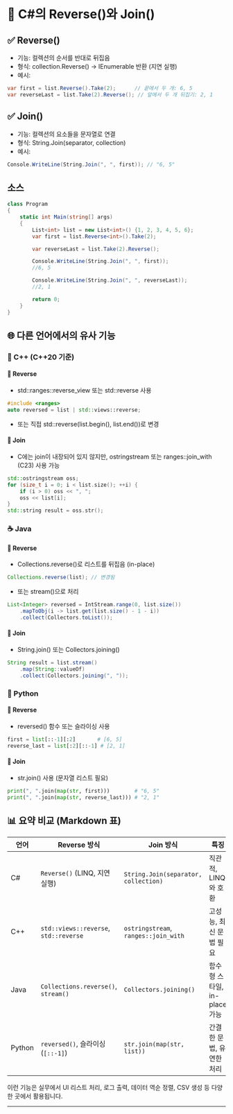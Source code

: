# 🔁 C#의 Reverse()와 Join()

## ✅ Reverse()
- 기능: 컬렉션의 순서를 반대로 뒤집음
- 형식: collection.Reverse() → IEnumerable 반환 (지연 실행)
- 예시:
```csharp
var first = list.Reverse().Take(2);      // 끝에서 두 개: 6, 5
var reverseLast = list.Take(2).Reverse(); // 앞에서 두 개 뒤집기: 2, 1
```

## ✅ Join()
- 기능: 컬렉션의 요소들을 문자열로 연결
- 형식: String.Join(separator, collection)
- 예시:
```csharp
Console.WriteLine(String.Join(", ", first)); // "6, 5"
```

## 소스
```csharp
class Program
{
    static int Main(string[] args)
    {
        List<int> list = new List<int>() {1, 2, 3, 4, 5, 6};
        var first = list.Reverse<int>().Take(2);

        var reverseLast = list.Take(2).Reverse();

        Console.WriteLine(String.Join(", ", first));
        //6, 5

        Console.WriteLine(String.Join(", ", reverseLast));
        //2, 1

        return 0;
    }
}
```


## 🌐 다른 언어에서의 유사 기능
### 🧊 C++ (C++20 기준)
#### 🔁 Reverse
- std::ranges::reverse_view 또는 std::reverse 사용
```cpp
#include <ranges>
auto reversed = list | std::views::reverse;
```

- 또는 직접 std::reverse(list.begin(), list.end())로 변경
#### 🔗 Join
- C에는 join이 내장되어 있지 않지만, ostringstream 또는 ranges::join_with (C23) 사용 가능
```cpp
std::ostringstream oss;
for (size_t i = 0; i < list.size(); ++i) {
    if (i > 0) oss << ", ";
    oss << list[i];
}
std::string result = oss.str();
```



### ☕ Java
#### 🔁 Reverse
- Collections.reverse()로 리스트를 뒤집음 (in-place)
```java
Collections.reverse(list); // 변경됨
```

- 또는 stream()으로 처리
```java
List<Integer> reversed = IntStream.range(0, list.size())
    .mapToObj(i -> list.get(list.size() - 1 - i))
    .collect(Collectors.toList());
```

####  🔗 Join
- String.join() 또는 Collectors.joining()
```java
String result = list.stream()
    .map(String::valueOf)
    .collect(Collectors.joining(", "));
```


### 🐍 Python
#### 🔁 Reverse
- reversed() 함수 또는 슬라이싱 사용
```python
first = list[::-1][:2]       # [6, 5]
reverse_last = list[:2][::-1] # [2, 1]
```

#### 🔗 Join
- str.join() 사용 (문자열 리스트 필요)
```python
print(", ".join(map(str, first)))        # "6, 5"
print(", ".join(map(str, reverse_last))) # "2, 1"
```


## 📊 요약 비교 (Markdown 표)
| 언어   | Reverse 방식                         | Join 방식                            | 특징                                 |
|--------|--------------------------------------|--------------------------------------|--------------------------------------|
| C#     | `Reverse()` (LINQ, 지연 실행)        | `String.Join(separator, collection)` | 직관적, LINQ와 호환                  |
| C++    | `std::views::reverse`, `std::reverse`| `ostringstream`, `ranges::join_with` | 고성능, 최신 문법 필요               |
| Java   | `Collections.reverse()`, `stream()`  | `Collectors.joining()`               | 함수형 스타일, in-place 가능          |
| Python | `reversed()`, 슬라이싱 (`[::-1]`)     | `str.join(map(str, list))`           | 간결한 문법, 유연한 처리              |


이런 기능은 실무에서 UI 리스트 처리, 로그 출력, 데이터 역순 정렬, CSV 생성 등 다양한 곳에서 활용됩니다.

---
